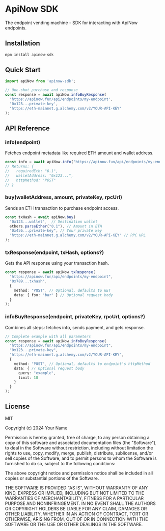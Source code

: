 # ApiNow SDK

The endpoint vending machine - SDK for interacting with ApiNow endpoints.

## Installation

```bash
npm install apinow-sdk
```

## Quick Start

```ts
import apiNow from 'apinow-sdk';

// One-shot purchase and response
const response = await apiNow.infoBuyResponse(
  'https://apinow.fun/api/endpoints/my-endpoint',
  '0x123...private-key',
  'https://eth-mainnet.g.alchemy.com/v2/YOUR-API-KEY'
);
```

## API Reference

### info(endpoint)
Fetches endpoint metadata like required ETH amount and wallet address.

```ts
const info = await apiNow.info('https://apinow.fun/api/endpoints/my-endpoint');
// Returns: { 
//   requiredEth: "0.1",
//   walletAddress: "0x123...", 
//   httpMethod: "POST" 
// }
```

### buy(walletAddress, amount, privateKey, rpcUrl)
Sends an ETH transaction to purchase endpoint access.

```ts
const txHash = await apiNow.buy(
  "0x123...wallet",  // Destination wallet
  ethers.parseEther("0.1"), // Amount in ETH
  "0x456...private-key", // Your private key
  "https://eth-mainnet.g.alchemy.com/v2/YOUR-API-KEY" // RPC URL
);
```

### txResponse(endpoint, txHash, options?)
Gets the API response using your transaction hash.

```ts
const response = await apiNow.txResponse(
  "https://apinow.fun/api/endpoints/my-endpoint",
  "0x789...txhash",
  {
    method: "POST", // Optional, defaults to GET
    data: { foo: "bar" } // Optional request body
  }
);
```

### infoBuyResponse(endpoint, privateKey, rpcUrl, options?)
Combines all steps: fetches info, sends payment, and gets response.

```ts
// Complete example with all parameters
const response = await apiNow.infoBuyResponse(
  "https://apinow.fun/api/endpoints/my-endpoint",
  "0x123...private-key",
  "https://eth-mainnet.g.alchemy.com/v2/YOUR-API-KEY",
  {
    method: "POST", // Optional, defaults to endpoint's httpMethod
    data: { // Optional request body
      query: "example",
      limit: 10
    }
  }
);
```

## License

MIT

Copyright (c) 2024 Your Name

Permission is hereby granted, free of charge, to any person obtaining a copy
of this software and associated documentation files (the "Software"), to deal
in the Software without restriction, including without limitation the rights
to use, copy, modify, merge, publish, distribute, sublicense, and/or sell
copies of the Software, and to permit persons to whom the Software is
furnished to do so, subject to the following conditions:

The above copyright notice and permission notice shall be included in all
copies or substantial portions of the Software.

THE SOFTWARE IS PROVIDED "AS IS", WITHOUT WARRANTY OF ANY KIND, EXPRESS OR
IMPLIED, INCLUDING BUT NOT LIMITED TO THE WARRANTIES OF MERCHANTABILITY,
FITNESS FOR A PARTICULAR PURPOSE AND NONINFRINGEMENT. IN NO EVENT SHALL THE
AUTHORS OR COPYRIGHT HOLDERS BE LIABLE FOR ANY CLAIM, DAMAGES OR OTHER
LIABILITY, WHETHER IN AN ACTION OF CONTRACT, TORT OR OTHERWISE, ARISING FROM,
OUT OF OR IN CONNECTION WITH THE SOFTWARE OR THE USE OR OTHER DEALINGS IN THE
SOFTWARE.